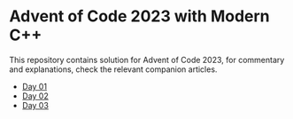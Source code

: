 # Advent of Code 2023 with Modern C++

This repository contains solution for Advent of Code 2023, for commentary and explanations, check the relevant companion articles.

- [Day 01](https://open.substack.com/pub/simontoth/p/daily-bite-of-c-advent-of-code-day?r=1g4l8a&utm_campaign=post&utm_medium=web)
- [Day 02](https://open.substack.com/pub/simontoth/p/daily-bite-of-c-advent-of-code-day-e49?r=1g4l8a&utm_campaign=post&utm_medium=web)
- [Day 03](https://open.substack.com/pub/simontoth/p/daily-bite-of-c-advent-of-code-day-5ab?r=1g4l8a&utm_campaign=post&utm_medium=web)